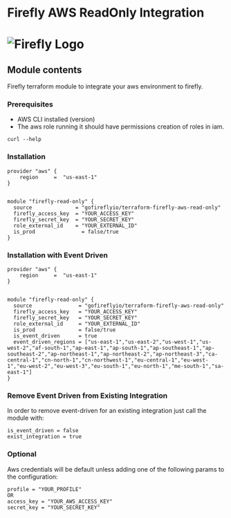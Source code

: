 # Firefly AWS ReadOnly Integration
# ![Firefly Logo](firefly.gif)

## Module contents

Firefly terraform module to integrate your aws environment to firefly.

### Prerequisites

- AWS CLI installed (version)
- The aws role running it should have permissions creation of roles in iam.

```shell script
curl --help
```

### Installation 

```hcl-terraform
provider "aws" {
    region     =  "us-east-1"
}


module "firefly-read-only" {
  source              = "gofireflyio/terraform-firefly-aws-read-only"
  firefly_access_key  = "YOUR_ACCESS_KEY"
  firefly_secret_key  = "YOUR_SECRET_KEY"
  role_external_id    = "YOUR_EXTERNAL_ID"
  is_prod               = false/true
}
```

### Installation with Event Driven

```hcl-terraform
provider "aws" {
    region     =  "us-east-1"
}


module "firefly-read-only" {
  source               = "gofireflyio/terraform-firefly-aws-read-only"
  firefly_access_key   = "YOUR_ACCESS_KEY"
  firefly_secret_key   = "YOUR_SECRET_KEY"
  role_external_id     = "YOUR_EXTERNAL_ID"
  is_prod              = false/true
  is_event_driven      = true
  event_driven_regions = ["us-east-1","us-east-2","us-west-1","us-west-2","af-south-1","ap-east-1","ap-south-1","ap-southeast-1","ap-southeast-2","ap-northeast-1","ap-northeast-2","ap-northeast-3","ca-central-1","cn-north-1","cn-northwest-1","eu-central-1","eu-west-1","eu-west-2","eu-west-3","eu-south-1","eu-north-1","me-south-1","sa-east-1"]
}
```

### Remove Event Driven from Existing Integration
In order to remove event-driven for an existing integration just call the module with:
```
is_event_driven = false
exist_integration = true
```


### Optional
Aws credentials will be default unless adding one of the following params to the configuration:
```
profile = "YOUR_PROFILE"
OR 
access_key = "YOUR_AWS_ACCESS_KEY"
secret_key = "YOUR_SECRET_KEY"

```
